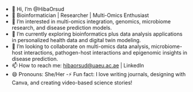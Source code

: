 - 👋 Hi, I’m @HibaOrsud
- 🔬 Bioinformatician | Researcher | Multi-Omics Enthusiast
- 👀 I’m interested in multi-omics integration, genomics, microbiome research, and disease prediction models.
- 🌱 I’m currently exploring bioinformatics plus data analysis applications in personalized health data and digital twin modeling.
- 💞️ I’m looking to collaborate on multi-omics data analysis, microbiome-host interactions, pathogen-host interactions and epigenomic insights in disease prediction.
- 📫 How to reach me: hibaorsud@uaeu.ac.ae | LinkedIn
- 😄 Pronouns: She/Her
-⚡ Fun fact: I love writing journals, designing with Canva, and creating video-based science stories!

<!---
HibaOrsud/HibaOrsud is a ✨ special ✨ repository because its `README.md` (this file) appears on your GitHub profile.
You can click the Preview link to take a look at your changes.
--->


